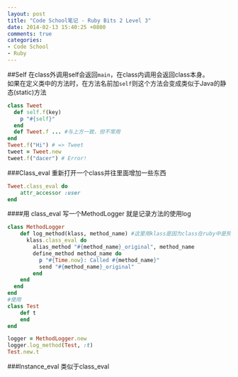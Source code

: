 ```yaml
---
layout: post
title: "Code School笔记 - Ruby Bits 2 Level 3"
date: 2014-02-13 15:40:25 +0800
comments: true
categories: 
- Code School
- Ruby
---
```

##Self
在class外调用self会返回`main`，在class内调用会返回class本身。  
如果在定义类中的方法时，在方法名前加`self`则这个方法会变成类似于Java的静态(static)方法
```ruby
class Tweet
  def self.f(key)
    p "#{self}"
  end
  def Tweet.f ... #与上方一致，但不常用
end
Tweet.f("Hi") # => Tweet
tweet = Tweet.new
tweet.f("dacer") # Error!
```

###Class_eval
重新打开一个class并往里面增加一些东西
```ruby
Tweet.class_eval do
	attr_accessor :user
end
```

####用 class_eval 写一个MethodLogger
就是记录方法的使用log
```ruby
class MethodLogger
	def log_method(klass, method_name) #这里用klass是因为class在ruby中是预置的词
	  klass.class_eval do
	    alias_method "#{method_name}_original", method_name
	    define_method method_name do
	      p "#{Time.now}: Called #{method_name}"
	      send "#{method_name}_original"
	    end
    end
  end
end
#使用
class Test
	def t
	end
end

logger = MethodLogger.new
logger.log_method(Test, :t)
Test.new.t
```

###Instance_eval
类似于class_eval